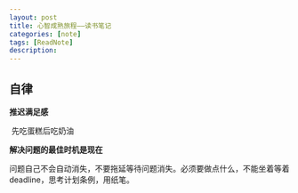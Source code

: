 ```yaml
---
layout: post
title: 心智成熟旅程——读书笔记
categories: [note]
tags: [ReadNote]
description: 
---
```


## 自律

**推迟满足感**

​	先吃蛋糕后吃奶油

**解决问题的最佳时机是现在**

​	问题自己不会自动消失，不要拖延等待问题消失。必须要做点什么，不能坐着等着deadline，思考计划条例，用纸笔。